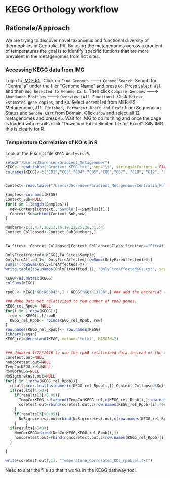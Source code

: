 # KEGG Orthology workflow
## Rationale/Approach
We are trying to discover novel taxonomic and functional diversity of thermophiles in Centralia, PA. By using the metagenomes across a gradient of temperatures the goal is to identify specific funtions that are more prevalent in the metagenomes from hot sites.

### Accessing KEGG data from IMG
Login to [IMG-JGI](img.jgi.doe.gov). Click on `Find Genomes` ---> `Genome Search`. Search for "Centralia" under the filer "Genome Name" and press `Go`. Press `Select all` and then `Add Selected to Genome Cart`. Then click `Compare Genomes` ---> `Abundance Profiles` ---> `Overview (All Functions)`. Click `Matrix`, `Estimated gene copies`, and `KO`. Select `Assembled` from MER-FS Metagenome, `All Finished, Permanent Draft and Draft` from Sequencing Status and `Genome Cart` from Domain. Click `show` and select all 12 metagenomes and press `Go`. Wait for IMG to do its thing and once the page is loaded with results click "Download tab-delimited file for Excel". Silly IMG this is clearly for R.

### Temperature Correlation of KO's in R
Look at the R script file `KEGG_Analysis.R`.
```R
setwd("/Users/JSorensen/Gradient_Metagenome/")
KEGG<- read.table("Gradient_KEGG.txt", sep="\t", stringsAsFactors = FALSE, header=TRUE, row.names=1)
colnames(KEGG)<-c("C01","C03","C04","C05","C06","C07", "C10", "C12", "C14", "C15", "C16", "C17")


Context<-read.table("/Users/JSorensen/Gradient_Metagenome/Centralia_Full_Map_Fixed.txt", sep="\t", header=TRUE, stringsAsFactors = FALSE)

Samples<-colnames(KEGG)
Context_Sub=NULL
for(i in 1:length(Samples)){
  new=Context[Context[,"Sample"]==Samples[i],]
  Context_Sub=rbind(Context_Sub,new)
}

Numbers<-c(1,4,7,10,13,16,19,22,25,28,31,34)
Context_Collapsed<-Context_Sub[Numbers,]


FA_Sites<- Context_Collapsed[Context_Collapsed$Classification=="FireAffected",]

OnlyFireAffected<-KEGG[,FA_Sites$Sample]
OnlyFireAffted_1<- OnlyFireAffected[rowSums(OnlyFireAffected)>0,]
sum(1*(rowSums(OnlyFireAffected)>0))
write.table(row.names(OnlyFireAffted_1), "OnlyFireAffectedKOs.txt", sep="\t")

KEGG<-as.matrix(KEGG)
colSums(KEGG)

rpoB <- KEGG["KO:K03043",] + KEGG["KO:K13798",] ### add the bacterial and archaeal copies together.

### Make Data set relativized to the number of rpoB genes.
KEGG_rel_Rpob<- NULL
for(i in 1:nrow(KEGG)){
  row <- KEGG[i,]/rpoB
  KEGG_rel_Rpob<- rbind(KEGG_rel_Rpob, row)
}
row.names(KEGG_rel_Rpob)<- row.names(KEGG)
library(vegan)
KEGG_rel=decostand(KEGG, method="total", MARGIN=2)


### Updated 1/22/2016 to use the rpoB relativized data instead of the the % relativized
coretest.out=NULL
noncoretest.out=NULL
TempCorKEGG_rel=NULL
NonCorKEGG=NULL
NoSigcoretest.out=NULL
for(i in 1:nrow(KEGG_rel_Rpob)){
  results=cor.test(as.numeric(KEGG_rel_Rpob[i,]),Context_Collapsed$SoilTemperature_to10cm)
  if(results[4]>0){
    if(results[3]<0.05){
      TempCorKEGG_rel=rbind(TempCorKEGG_rel,c(KEGG_rel_Rpob[i,],row.names(KEGG_rel_Rpob)[i]))
      coretest.out=rbind(coretest.out,c(row.names(KEGG_rel_Rpob)[i],results$estimate,results$p.value))
    }  
    if(results[3]>0.05){
      NoSigcoretest.out=rbind(NoSigcoretest.out,c(row.names(KEGG_rel_Rpob)[i],results$estimate,results$p.value))
    }    }
  if(results[4]<0){
    NonCorKEGG=rbind(NonCorKEGG,KEGG_rel_Rpob[i,])
    noncoretest.out=rbind(noncoretest.out,c(row.names(KEGG_rel_Rpob)[i],results$estimate,results$p.value))
  }

}

write(coretest.out[,1], "Temperature_Correlated_KOs_rpobrel.txt")
```

Need to alter the file so that it works in the KEGG pathway tool. 
